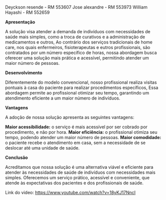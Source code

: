Deyckson resende - RM 553607
Jose alexandre -  RM 553973
William Hayashi - RM 552659



**Apresentação**

A solução visa atender a demanda de indivíduos com necessidades de saúde mais simples, como a troca de curativos e a administração de medicamentos e outros, Ao contrário dos serviços tradicionais de home care, nos quais enfermeiros, fisioterapeutas e eutros profissionais, são contratados por um número específico de horas, nossa abordagem busca oferecer uma solução mais prática e acessível, permitindo atender um maior número de pessoas.

**Desenvolvimento**

Diferentemente do modelo convencional, nosso profissional realiza visitas pontuais à casa do paciente para realizar procedimentos específicos, Essa abordagem permite ao profissional otimizar seu tempo, garantindo um atendimento eficiente a um maior número de indivíduos.

**Vantagens**

A adoção de nossa solução apresenta as seguintes vantagens:

**Maior acessibilidade:** o serviço é mais acessível por ser cobrado por procedimento, e não por hora.
**Maior eficiência:** o profissional otimiza seu tempo, podendo atender um maior número de pessoas.
**Maior comodidade:** o paciente recebe o atendimento em casa, sem a necessidade de se deslocar até uma unidade de saúde.


**Conclusão**

Acreditamos que nossa solução é uma alternativa viável e eficiente para atender às necessidades de saúde de indivíduos com necessidades mais simples. Oferecemos um serviço prático, acessível e conveniente, que atende às expectativas dos pacientes e dos profissionais de saúde.


Link do video: https://www.youtube.com/watch?v=18yKJ17NncI
